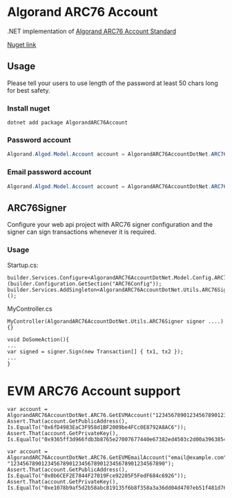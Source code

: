 # Algorand ARC76 Account

.NET implementation of [Algorand ARC76 Account Standard](https://github.com/algorandfoundation/ARCs/blob/main/ARCs/arc-0076.md)

[Nuget link](https://www.nuget.org/packages/AlgorandARC76Account/1.0.0#readme-body-tab)

## Usage

Please tell your users to use length of the password at least 50 chars long for best safety.

### Install nuget

```
dotnet add package AlgorandARC76Account
```

### Password account

```c#
Algorand.Algod.Model.Account account = AlgorandARC76AccountDotNet.ARC76.GetAccount("12345678901234567890123456789012345678901234567890");
```

### Email password account

```c#
Algorand.Algod.Model.Account account = AlgorandARC76AccountDotNet.ARC76.GetEmailAccount("email@example.com", "12345678901234567890123456789012345678901234567890");
```

## ARC76Signer

Configure your web api project with ARC76 signer configuration and the signer can sign transactions whenever it is required.

### Usage

Startup.cs:
```
builder.Services.Configure<AlgorandARC76AccountDotNet.Model.Config.ARC76Config>(builder.Configuration.GetSection("ARC76Config"));
builder.Services.AddSingleton<AlgorandARC76AccountDotNet.Utils.ARC76Signer>();
```

MyController.cs

```
MyController(AlgorandARC76AccountDotNet.Utils.ARC76Signer signer ....){}

void DoSomeAction(){
...
var signed = signer.Sign(new Transaction[] { tx1, tx2 });
...
}
```

# EVM ARC76 Account support

```
var account = AlgorandARC76AccountDotNet.ARC76.GetEVMAccount("12345678901234567890123456789012345678901234567890");
Assert.That(account.GetPublicAddress(), Is.EqualTo("0x6fD4983EaC3F958d1BF2009be4FCc0E8792A8AC6"));
Assert.That(account.GetPrivateKey(), Is.EqualTo("0x9365ff3d966fdb3b8765e27007677440e67382ed4503c2d00a39638548e13c22"));
```


```
var account = AlgorandARC76AccountDotNet.ARC76.GetEVMEmailAccount("email@example.com", "12345678901234567890123456789012345678901234567890");
Assert.That(account.GetPublicAddress(), Is.EqualTo("0x0b6CEF2E7844F27019Fce92205F5FedF684c6926"));
Assert.That(account.GetPrivateKey(), Is.EqualTo("0xe1078b9af5d2b58abc819135f6b8f358a3a36dd04d4707eb51f481d766a86915"));
```